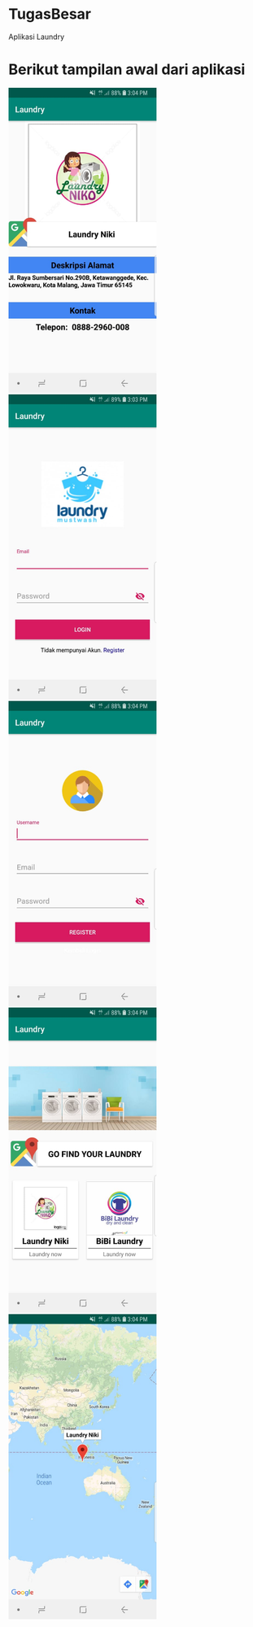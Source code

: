 # TugasBesar
Aplikasi Laundry

# Berikut tampilan awal dari aplikasi 
<img src="https://github.com/Fjrbgswra/TugasBesar/blob/master/ImageAplikasi/1.jpg" width="291" height="600">
<img src="https://github.com/Fjrbgswra/TugasBesar/blob/master/ImageAplikasi/2.jpg" width="291" height="600">
<img src="https://github.com/Fjrbgswra/TugasBesar/blob/master/ImageAplikasi/3.jpg" width="291" height="600">
<img src="https://github.com/Fjrbgswra/TugasBesar/blob/master/ImageAplikasi/4.jpg" width="291" height="600">
<img src="https://github.com/Fjrbgswra/TugasBesar/blob/master/ImageAplikasi/5.jpg" width="291" height="600">
